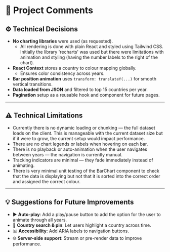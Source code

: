 # 🧠 Project Comments

## ⚙️ Technical Decisions

- **No charting libraries** were used (as requested).
  - All rendering is done with plain React and styled using Tailwind CSS. Initially the library 'recharts' was used but there were limitations with animation and styling (having the number labels to the right of the chart).
- **React Context** stores a country to colour mapping globally.
  - Ensures color consistency across years.
- **Bar position animation** uses `transform: translateY(...)` for smooth vertical transitions.
- **Data loaded from JSON** and filtered to top 15 countries per year.
- **Pagination** setup as a reusable hook and component for future pages.

---

## ⚠️ Technical Limitations

- Currently there is no dynamic loading or chunking — the full dataset loads on the client. This is manageable with the current dataset size but if it were to grow, the current setup would impact performance.
- There are no chart legends or labels when hovering on each bar.
- There is no playback or auto-animation when the user navigates between years — the navigation is currently manual.
- Tracking indicators are minimal — they fade immediately instead of animating.
- There is very minimal unit testing of the BarChart component to check that the data is displaying but not that it is sorted into the correct order and assigned the correct colour.

---

## 💡 Suggestions for Future Improvements

- ▶️ **Auto-play**: Add a play/pause button to add the option for the user to animate through all years.
- 📌 **Country search & pin**: Let users highlight a country across time.
- 📊 **Accessibility**: Add ARIA labels to navigation buttons.
- 🌐 **Server-side support**: Stream or pre-render data to improve performance.


